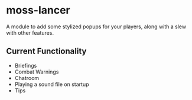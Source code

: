 # moss-lancer
A module to add some stylized popups for your players, along with a slew with other features.

## Current Functionality

- Briefings
- Combat Warnings
- Chatroom
- Playing a sound file on startup
- Tips 
